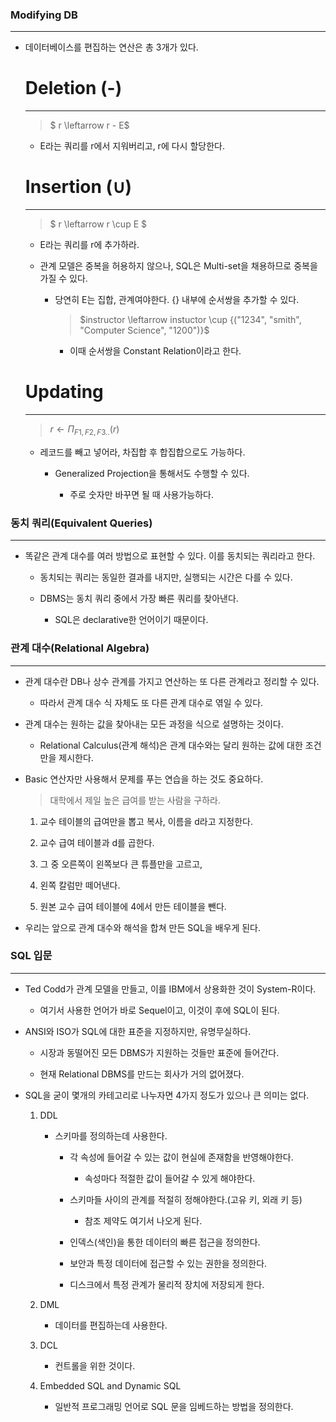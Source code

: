 ### Modifying DB
---
* 데이터베이스를 편집하는 연산은 총 3개가 있다.

    # Deletion (-)
    ---
    > $ r \leftarrow r - E$
    
    * E라는 쿼리를 r에서 지워버리고, r에 다시 할당한다.

    # Insertion ($\cup$)
    ---
    > $ r \leftarrow r \cup E $

    * E라는 쿼리를 r에 추가하라.

    * 관계 모델은 중복을 허용하지 않으나, SQL은 Multi-set을 채용하므로 중복을 가질 수 있다.
        
        * 당연히 E는 집합, 관계여야한다. {} 내부에 순서쌍을 추가할 수 있다.

            > $instructor \leftarrow instuctor \cup {("1234", "smith", "Computer Science", "1200")}$

            * 이때 순서쌍을 Constant Relation이라고 한다.

    # Updating
    ---
    > $r \leftarrow \Pi_{F1,F2,F3..}(r)$

    * 레코드를 빼고 넣어라, 차집합 후 합집합으로도 가능하다.

        * Generalized Projection을 통해서도 수행할 수 있다.

            * 주로 숫자만 바꾸면 될 때 사용가능하다.

### 동치 쿼리(Equivalent Queries)
---
* 똑같은 관계 대수를 여러 방법으로 표현할 수 있다. 이를 동치되는 쿼리라고 한다.

    * 동치되는 쿼리는 동일한 결과를 내지만, 실행되는 시간은 다를 수 있다.

    * DBMS는 동치 쿼리 중에서 가장 빠른 쿼리를 찾아낸다.

        * SQL은 declarative한 언어이기 때문이다.

### 관계 대수(Relational Algebra)
---
* 관계 대수란 DB나 상수 관계를 가지고 연산하는 또 다른 관계라고 정리할 수 있다.

    * 따라서 관계 대수 식 자체도 또 다른 관계 대수로 엮일 수 있다.

* 관계 대수는 원하는 값을 찾아내는 모든 과정을 식으로 설명하는 것이다.

    * Relational Calculus(관계 해석)은 관계 대수와는 달리 원하는 값에 대한 조건만을 제시한다.

* Basic 연산자만 사용해서 문제를 푸는 연습을 하는 것도 중요하다.

    > 대학에서 제일 높은 급여를 받는 사람을 구하라.

    1. 교수 테이블의 급여만을 뽑고 복사, 이름을 d라고 지정한다.

    2. 교수 급여 테이블과 d를 곱한다.

    3. 그 중 오른쪽이 왼쪽보다 큰 튜플만을 고르고,

    4. 왼쪽 칼럼만 떼어낸다.

    5. 원본 교수 급여 테이블에 4에서 만든 테이블을 뺀다.

* 우리는 앞으로 관계 대수와 해석을 합쳐 만든 SQL을 배우게 된다.

### SQL 입문
---
* Ted Codd가 관계 모델을 만들고, 이를 IBM에서 상용화한 것이 System-R이다.

    * 여기서 사용한 언어가 바로 Sequel이고, 이것이 후에 SQL이 된다.

* ANSI와 ISO가 SQL에 대한 표준을 지정하지만, 유명무실하다.

    * 시장과 동떨어진 모든 DBMS가 지원하는 것들만 표준에 들어간다.

    * 현재 Relational DBMS를 만드는 회사가 거의 없어졌다.

* SQL을 굳이 몇개의 카테고리로 나누자면 4가지 정도가 있으나 큰 의미는 없다.

    1. DDL

        * 스키마를 정의하는데 사용한다.

            * 각 속성에 들어갈 수 있는 값이 현실에 존재함을 반영해야한다.

                * 속성마다 적절한 값이 들어갈 수 있게 해야한다.

            * 스키마들 사이의 관계를 적절히 정해야한다.(고유 키, 외래 키 등)

                * 참조 제약도 여기서 나오게 된다.

            * 인덱스(색인)을 통한 데이터의 빠른 접근을 정의한다.

            * 보안과 특정 데이터에 접근할 수 있는 권한을 정의한다.

            * 디스크에서 특정 관계가 물리적 장치에 저장되게 한다.

    2. DML

        * 데이터를 편집하는데 사용한다.

    3. DCL

        * 컨트롤을 위한 것이다.

    4. Embedded SQL and Dynamic SQL

        * 일반적 프로그래밍 언어로 SQL 문을 임베드하는 방법을 정의한다.
